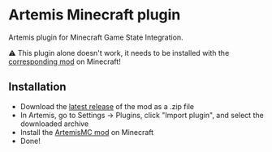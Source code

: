 # Artemis Minecraft plugin

Artemis plugin for Minecraft Game State Integration.

⚠️ This plugin alone doesn't work, it needs to be installed with the [corresponding mod](https://github.com/urfour/ArtemisMC-Plugin) on Minecraft!

## Installation

- Download the [latest release](https://github.com/urfour/ArtemisMC/releaseslatest) of the mod as a .zip file
- In Artemis, go to Settings -> Plugins, click "Import plugin", and select the downloaded archive
- Install the [ArtemisMC mod](https://github.com/urfour/ArtemisMC/releases) on Minecraft
- Done!
